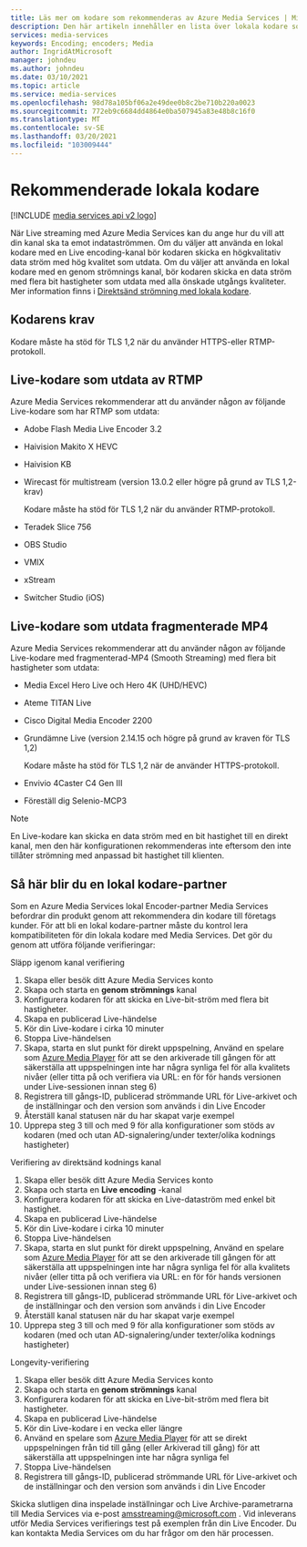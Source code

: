```yaml
---
title: Läs mer om kodare som rekommenderas av Azure Media Services | Microsoft Docs
description: Den här artikeln innehåller en lista över lokala kodare som rekommenderas av Azure Media Services.
services: media-services
keywords: Encoding; encoders; Media
author: IngridAtMicrosoft
manager: johndeu
ms.author: johndeu
ms.date: 03/10/2021
ms.topic: article
ms.service: media-services
ms.openlocfilehash: 98d78a105bf06a2e49dee0b8c2be710b220a0023
ms.sourcegitcommit: 772eb9c6684dd4864e0ba507945a83e48b8c16f0
ms.translationtype: MT
ms.contentlocale: sv-SE
ms.lasthandoff: 03/20/2021
ms.locfileid: "103009444"
---
```

# <a name="recommended-on-premises-encoders"></a>Rekommenderade lokala kodare

[!INCLUDE [media services api v2 logo](./includes/v2-hr.md)]

När Live streaming med Azure Media Services kan du ange hur du vill att din kanal ska ta emot indataströmmen. Om du väljer att använda en lokal kodare med en Live encoding-kanal bör kodaren skicka en högkvalitativ data ström med hög kvalitet som utdata. Om du väljer att använda en lokal kodare med en genom strömnings kanal, bör kodaren skicka en data ström med flera bit hastigheter som utdata med alla önskade utgångs kvaliteter. Mer information finns i [Direktsänd strömning med lokala kodare](media-services-live-streaming-with-onprem-encoders.md).

## <a name="encoder-requirements"></a>Kodarens krav

Kodare måste ha stöd för TLS 1,2 när du använder HTTPS-eller RTMP-protokoll.

## <a name="live-encoders-that-output-rtmp"></a>Live-kodare som utdata av RTMP 

Azure Media Services rekommenderar att du använder någon av följande Live-kodare som har RTMP som utdata:

- Adobe Flash Media Live Encoder 3.2
- Haivision Makito X HEVC
- Haivision KB
- Wirecast för multistream (version 13.0.2 eller högre på grund av TLS 1,2-krav)

  Kodare måste ha stöd för TLS 1,2 när du använder RTMP-protokoll.
- Teradek Slice 756
- OBS Studio
- VMIX
- xStream
- Switcher Studio (iOS)

## <a name="live-encoders-that-output-fragmented-mp4"></a>Live-kodare som utdata fragmenterade MP4 

Azure Media Services rekommenderar att du använder någon av följande Live-kodare med fragmenterad-MP4 (Smooth Streaming) med flera bit hastigheter som utdata:

- Media Excel Hero Live och Hero 4K (UHD/HEVC)
- Ateme TITAN Live
- Cisco Digital Media Encoder 2200
- Grundämne Live (version 2.14.15 och högre på grund av kraven för TLS 1,2)

  Kodare måste ha stöd för TLS 1,2 när de använder HTTPS-protokoll.
- Envivio 4Caster C4 Gen III
- Föreställ dig Selenio-MCP3

> [!NOTE]
> En Live-kodare kan skicka en data ström med en bit hastighet till en direkt kanal, men den här konfigurationen rekommenderas inte eftersom den inte tillåter strömning med anpassad bit hastighet till klienten.

## <a name="how-to-become-an-on-premises-encoder-partner"></a>Så här blir du en lokal kodare-partner

Som en Azure Media Services lokal Encoder-partner Media Services befordrar din produkt genom att rekommendera din kodare till företags kunder. För att bli en lokal kodare-partner måste du kontrol lera kompatibiliteten för din lokala kodare med Media Services. Det gör du genom att utföra följande verifieringar:

Släpp igenom kanal verifiering
1. Skapa eller besök ditt Azure Media Services konto
2. Skapa och starta en **genom strömnings** kanal
3. Konfigurera kodaren för att skicka en Live-bit-ström med flera bit hastigheter.
4. Skapa en publicerad Live-händelse
5. Kör din Live-kodare i cirka 10 minuter
6. Stoppa Live-händelsen
7. Skapa, starta en slut punkt för direkt uppspelning, Använd en spelare som [Azure Media Player](https://aka.ms/azuremediaplayer) för att se den arkiverade till gången för att säkerställa att uppspelningen inte har några synliga fel för alla kvalitets nivåer (eller titta på och verifiera via URL: en för för hands versionen under Live-sessionen innan steg 6)
8. Registrera till gångs-ID, publicerad strömmande URL för Live-arkivet och de inställningar och den version som används i din Live Encoder
9. Återställ kanal statusen när du har skapat varje exempel
10. Upprepa steg 3 till och med 9 för alla konfigurationer som stöds av kodaren (med och utan AD-signalering/under texter/olika kodnings hastigheter)

Verifiering av direktsänd kodnings kanal
1. Skapa eller besök ditt Azure Media Services konto
2. Skapa och starta en **Live encoding** -kanal
3. Konfigurera kodaren för att skicka en Live-dataström med enkel bit hastighet.
4. Skapa en publicerad Live-händelse
5. Kör din Live-kodare i cirka 10 minuter
6. Stoppa Live-händelsen
7. Skapa, starta en slut punkt för direkt uppspelning, Använd en spelare som [Azure Media Player](https://aka.ms/azuremediaplayer) för att se den arkiverade till gången för att säkerställa att uppspelningen inte har några synliga fel för alla kvalitets nivåer (eller titta på och verifiera via URL: en för för hands versionen under Live-sessionen innan steg 6)
8. Registrera till gångs-ID, publicerad strömmande URL för Live-arkivet och de inställningar och den version som används i din Live Encoder
9. Återställ kanal statusen när du har skapat varje exempel
10. Upprepa steg 3 till och med 9 för alla konfigurationer som stöds av kodaren (med och utan AD-signalering/under texter/olika kodnings hastigheter)

Longevity-verifiering
1. Skapa eller besök ditt Azure Media Services konto
2. Skapa och starta en **genom strömnings** kanal
3. Konfigurera kodaren för att skicka en Live-bit-ström med flera bit hastigheter.
4. Skapa en publicerad Live-händelse
5. Kör din Live-kodare i en vecka eller längre
6. Använd en spelare som [Azure Media Player](https://aka.ms/azuremediaplayer) för att se direkt uppspelningen från tid till gång (eller Arkiverad till gång) för att säkerställa att uppspelningen inte har några synliga fel
7. Stoppa Live-händelsen
8. Registrera till gångs-ID, publicerad strömmande URL för Live-arkivet och de inställningar och den version som används i din Live Encoder

Skicka slutligen dina inspelade inställningar och Live Archive-parametrarna till Media Services via e-post amsstreaming@microsoft.com . Vid inleverans utför Media Services verifierings test på exemplen från din Live Encoder. Du kan kontakta Media Services om du har frågor om den här processen.
